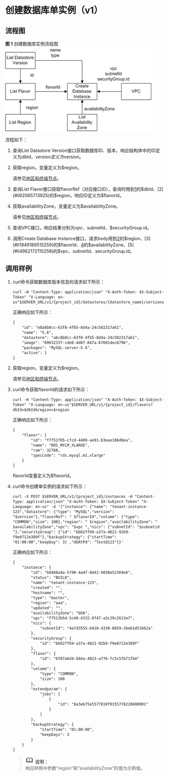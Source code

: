 # 创建数据库单实例（v1）<a name="zh-cn_topic_0032347792"></a>

## 流程图<a name="section3518164710519"></a>

**图 1**  创建数据库实例流程图<a name="fig3205770995721"></a>  
![](figures/创建数据库实例流程图.png "创建数据库实例流程图")

流程如下：

1.  <a name="li2331691915259"></a>查询List Datastore Version接口获取数据库ID、版本，响应结构体中的ID定义为$dbId，version定义为$version。
2.  <a name="li92065713925"></a>获取region。变量定义为$region。

    请参见[地区和终端节点](http://developer.huaweicloud.com/endpoint)。

3.  <a name="li1949189515259"></a>查询List Flavor接口获取flavorRef（对应接口ID），查询时用到[1](#li2331691915259)的$dbId、[2](#li92065713925)的$region，响应ID定义为$flavorId。
4.  <a name="li5195434513937"></a>获取availabilityZone，变量定义为$availabilityZone。

    请参见[地区和终端节点](http://developer.huaweicloud.com/dev/endpoint)。

5.  <a name="li4962172115259"></a>查询VPC接口，响应结果分别为$vpc、$subnetId、$securityGroup.id。
6.  调用Create Database Instance接口，请求body用到[2](#li92065713925)的$region、[3](#li1949189515259)的$flavorId、[4](#li5195434513937)的$availabilityZone、[5](#li4962172115259)的$vpc、$subnetId、$securityGroup.id。

## 调用样例<a name="section191181639185213"></a>

1.  curl命令获取数据库版本信息的请求如下所示：

    ```
    curl -H "Content-Type: application/json" "X-Auth-Token: $X-Subject-Token" "X-Language: en-us"$SERVER_URL/v1/{project_id}/datastores/{datastore_name}/versions
    ```

    正确响应如下所示：

    ```
    {
        "id": "e8a8b8cc-63f8-4fb5-8d4a-24c502317a61",
        "name": "5.6",
        "datastore": "abc8b8cc-63f8-4fb5-8d4a-24c502317a61",
        "image": "89932337-cde6-4d8f-847a-b76014ec6796",
        "packages": "MySQL-server-5.6",
        "active": 1
    }
    ```

2.  获取region。变量定义为$region。

    请参见[地区和终端节点](http://developer.huaweicloud.com/dev/endpoint)。

3.  curl命令获取flavorId的请求如下所示：

    ```
    curl -H "Content-Type: application/json" "X-Auth-Token: $X-Subject-Token" "X-Language: en-us"$SERVER_URL/v1/{project_id}/flavors?dbId=$dbId&region=$region
    ```

    正确响应如下所示：

    ```
    {
        "flavor": {
            "id": "f7f51f85-cfcd-4409-ae91-b3eae186d0ea",
            "name": "RDS_MYLM_XLARGE",
            "ram": 32768,
            "specCode": "rds.mysql.m1.xlarge"
        }
    }
    ```

    flavorId变量定义为$flavorId。

4.  curl命令创建单实例的请求如下所示：

    ```
    curl -X POST $SERVER_URL/v1/{project_id}/instances -H "Content-Type: application/json" "X-Auth-Token: $X-Subject-Token" "X-Language: en-us" -d '{"instance": {"name": "tenant-instance-123","datastore": {"type": "MySQL","version": "$version"},"flavorRef": " $flavorId","volume": {"type": "COMMON","size": 100},"region": " $region","availabilityZone": " $availabilityZone","vpc": "$vpc ","nics": {"subnetId": "$subnetid "},"securityGroup": {"id": "bb62ffb9-a37a-4821-92b9-f9e0712e389f"},"backupStrategy": {"startTime": "01:00:00","keepDay": 3} ,"dbRtPd": "Test@123"}}'
    ```

    正确响应如下所示：

    ```
    {
        "instance": {
            "id": "b0468a4a-5790-4a4f-8442-9030e52369e6",
            "status": "BUILD",
            "name": "tenant-instance-123",
            "created": "",
            "hostname": "",
            "type": "master",
            "region": "aaa",
            "updated": "",
            "availabilityZone": "bbb",
            "vpc": "f7513b5d-5c48-4332-8f47-a3c29c2613e7",
            "nics": {
                "subnetId": "4a7d3555-6410-4338-8859-2be61d51662a"
            },
            "securityGroup": {
                "id": "bb62ffb9-a37a-4821-92b9-f9e0712e389f"
            },
            "flavor": {
                "id": "bf07a6d4-844a-4023-a776-fc5c5fb71fb4"
            },
            "volume": {
                "type": "COMMON",
                "size": 100
            },
            "extendparam": {
                "jobs": [
                    {
                        "id": "8a3eb75e5577819f0155778220600001"
                    }
                ]
            },
            "backupStrategy": {
                "startTime": "01:00:00",
                "keepDays": 3
            }
        }
    }
    ```

    >![](public_sys-resources/icon-note.gif) **说明：**   
    >响应样例中参数“region”和“availabilityZone”的值为示例值。  


